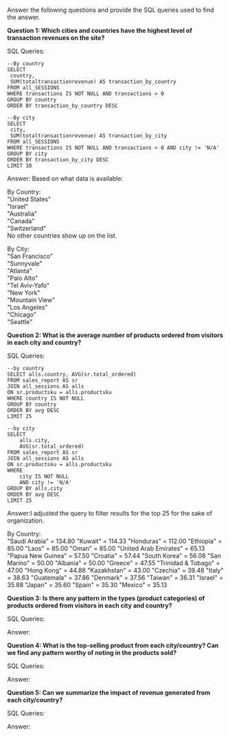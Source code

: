 Answer the following questions and provide the SQL queries used to find the answer.

    
**Question 1: Which cities and countries have the highest level of transaction revenues on the site?**


SQL Queries:<br>
```
--By country
SELECT 
 country, 
 SUM(totaltransactionrevenue) AS transaction_by_country
FROM all_SESSIONS
WHERE transactions IS NOT NULL AND transactions > 0
GROUP BY country 
ORDER BY transaction_by_country DESC
```
```
--By city
SELECT 
 city, 
 SUM(totaltransactionrevenue) AS transaction_by_city
FROM all_SESSIONS
WHERE transactions IS NOT NULL AND transactions > 0 AND city != 'N/A'
GROUP BY city 
ORDER BY transaction_by_city DESC
LIMIT 10
```

Answer: Based on what data is available:

By Country:<br>
"United States"<br>
"Israel"<br>
"Australia"<br>
"Canada"<br>
"Switzerland"<br>
No other countries show up on the list.

By City:<br>
"San Francisco"<br>
"Sunnyvale"<br>
"Atlanta"<br>
"Palo Alto"<br>
"Tel Aviv-Yafo"<br>
"New York"<br>
"Mountain View"<br>
"Los Angeles"<br>
"Chicago"<br>
"Seattle"<br>




**Question 2: What is the average number of products ordered from visitors in each city and country?**


SQL Queries:
```
--by country
SELECT alls.country, AVG(sr.total_ordered) 
FROM sales_report AS sr
JOIN all_sessions AS alls
ON sr.productsku = alls.productsku
WHERE country IS NOT NULL
GROUP BY country
ORDER BY avg DESC
LIMIT 25
```
```
--by city
SELECT 
	alls.city, 
	AVG(sr.total_ordered)
FROM sales_report AS sr
JOIN all_sessions AS alls
ON sr.productsku = alls.productsku
WHERE 	
	city IS NOT NULL 
	AND city != 'N/A'
GROUP BY alls.city
ORDER BY avg DESC
LIMIT 25
```



Answer:I adjusted the query to filter results for the top 25 for the sake of organization.<br>

By Country:<br>
"Saudi Arabia" =	134.80
"Kuwait" =	114.33
"Honduras" =	112.00
"Ethiopia" =	85.00
"Laos" =	85.00
"Oman" =	85.00
"United Arab Emirates" =	65.13
"Papua New Guinea" =	57.50
"Croatia" =	57.44
"South Korea" =	56.08
"San Marino" =	50.00
"Albania" =	50.00
"Greece" =	47.55
"Trinidad & Tobago" =	47.00
"Hong Kong" =	44.88
"Kazakhstan" =	43.00
"Czechia" =	39.48
"Italy" =	38.63
"Guatemala" =	37.86
"Denmark" =	37.56
"Taiwan" =	36.31
"Israel" =	35.88
"Japan" =	35.60
"Spain" =	35.30
"Mexico" =	35.13



**Question 3: Is there any pattern in the types (product categories) of products ordered from visitors in each city and country?**


SQL Queries:



Answer:





**Question 4: What is the top-selling product from each city/country? Can we find any pattern worthy of noting in the products sold?**


SQL Queries:



Answer:





**Question 5: Can we summarize the impact of revenue generated from each city/country?**

SQL Queries:



Answer:







